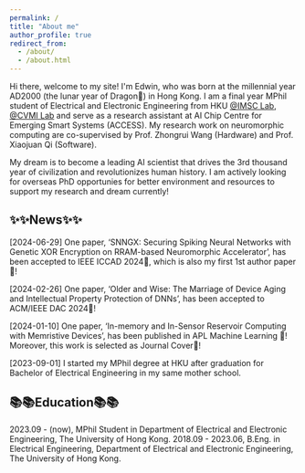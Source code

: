 ```yaml
---
permalink: /
title: "About me"
author_profile: true
redirect_from: 
  - /about/
  - /about.html
---
```


Hi there, welcome to my site! I'm Edwin, who was born at the millennial year AD2000 (the lunar year of Dragon🐉) in Hong Kong. I am a final year MPhil student of Electrical and Electronic Engineering from HKU [@IMSC Lab](https://zhongruiwang.github.io/), [@CVMI Lab](https://xjqi.github.io/cvmi.html) and serve as a research assistant at AI Chip Centre for Emerging Smart Systems (ACCESS). My research work on neuromorphic computing are co-supervised by Prof. Zhongrui Wang (Hardware) and Prof. Xiaojuan Qi (Software). 

My dream is to become a leading AI scientist that drives the 3rd thousand year of civilization and revolutionizes human history. I am actively looking for overseas PhD opportunies for better environment and resources to support my research and dream currently!

✨✨News✨✨
------
[2024-06-29] One paper, ‘SNNGX: Securing Spiking Neural Networks with Genetic XOR Encryption on RRAM-based Neuromorphic Accelerator’, has been accepted to IEEE ICCAD 2024🎉, which is also my first 1st author paper🎉!

[2024-02-26] One paper, ‘Older and Wise: The Marriage of Device Aging and Intellectual Property Protection of DNNs’, has been accepted to ACM/IEEE DAC 2024🎉!

[2024-01-10] One paper, ‘In-memory and In-Sensor Reservoir Computing with Memristive Devices’, has been published in APL Machine Learning 🎉! Moreover, this work is selected as Journal Cover🎉!

[2023-09-01] I started my MPhil degree at HKU after graduation for  Bachelor of Electrical Engineering in my same mother school. 

📚📚Education📚📚
------
2023.09 - (now), MPhil Student in Department of Electrical and Electronic Engineering, The University of Hong Kong.
2018.09 - 2023.06, B.Eng. in Electrical Engineering, Department of Electrical and Electronic Engineering, The University of Hong Kong.
